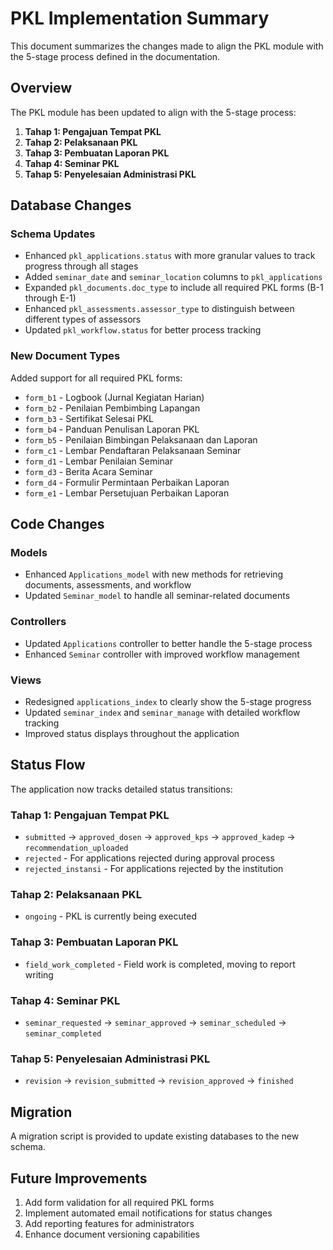 # PKL Implementation Summary

This document summarizes the changes made to align the PKL module with the 5-stage process defined in the documentation.

## Overview

The PKL module has been updated to align with the 5-stage process:
1. **Tahap 1: Pengajuan Tempat PKL**
2. **Tahap 2: Pelaksanaan PKL**
3. **Tahap 3: Pembuatan Laporan PKL**
4. **Tahap 4: Seminar PKL**
5. **Tahap 5: Penyelesaian Administrasi PKL**

## Database Changes

### Schema Updates
- Enhanced `pkl_applications.status` with more granular values to track progress through all stages
- Added `seminar_date` and `seminar_location` columns to `pkl_applications`
- Expanded `pkl_documents.doc_type` to include all required PKL forms (B-1 through E-1)
- Enhanced `pkl_assessments.assessor_type` to distinguish between different types of assessors
- Updated `pkl_workflow.status` for better process tracking

### New Document Types
Added support for all required PKL forms:
- `form_b1` - Logbook (Jurnal Kegiatan Harian)
- `form_b2` - Penilaian Pembimbing Lapangan
- `form_b3` - Sertifikat Selesai PKL
- `form_b4` - Panduan Penulisan Laporan PKL
- `form_b5` - Penilaian Bimbingan Pelaksanaan dan Laporan
- `form_c1` - Lembar Pendaftaran Pelaksanaan Seminar
- `form_d1` - Lembar Penilaian Seminar
- `form_d3` - Berita Acara Seminar
- `form_d4` - Formulir Permintaan Perbaikan Laporan
- `form_e1` - Lembar Persetujuan Perbaikan Laporan

## Code Changes

### Models
- Enhanced `Applications_model` with new methods for retrieving documents, assessments, and workflow
- Updated `Seminar_model` to handle all seminar-related documents

### Controllers
- Updated `Applications` controller to better handle the 5-stage process
- Enhanced `Seminar` controller with improved workflow management

### Views
- Redesigned `applications_index` to clearly show the 5-stage progress
- Updated `seminar_index` and `seminar_manage` with detailed workflow tracking
- Improved status displays throughout the application

## Status Flow

The application now tracks detailed status transitions:

### Tahap 1: Pengajuan Tempat PKL
- `submitted` → `approved_dosen` → `approved_kps` → `approved_kadep` → `recommendation_uploaded`
- `rejected` - For applications rejected during approval process
- `rejected_instansi` - For applications rejected by the institution

### Tahap 2: Pelaksanaan PKL
- `ongoing` - PKL is currently being executed

### Tahap 3: Pembuatan Laporan PKL
- `field_work_completed` - Field work is completed, moving to report writing

### Tahap 4: Seminar PKL
- `seminar_requested` → `seminar_approved` → `seminar_scheduled` → `seminar_completed`

### Tahap 5: Penyelesaian Administrasi PKL
- `revision` → `revision_submitted` → `revision_approved` → `finished`

## Migration
A migration script is provided to update existing databases to the new schema.

## Future Improvements
1. Add form validation for all required PKL forms
2. Implement automated email notifications for status changes
3. Add reporting features for administrators
4. Enhance document versioning capabilities